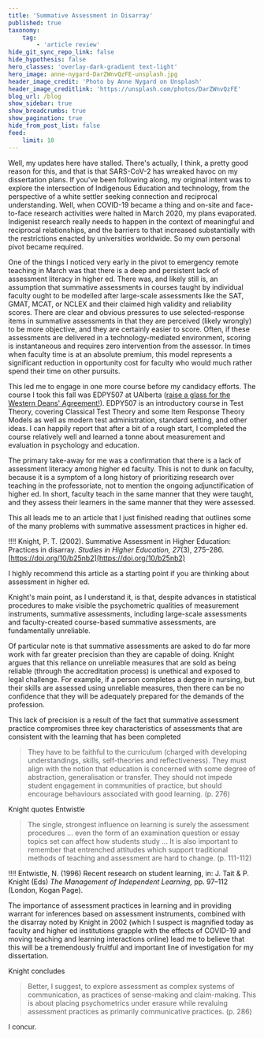 ```yaml
---
title: 'Summative Assessment in Disarray'
published: true
taxonomy:
    tag:
        - 'article review'
hide_git_sync_repo_link: false
hide_hypothesis: false
hero_classes: 'overlay-dark-gradient text-light'
hero_image: anne-nygard-DarZWnvQzFE-unsplash.jpg
header_image_credit: 'Photo by Anne Nygard on Unsplash'
header_image_creditlink: 'https://unsplash.com/photos/DarZWnvQzFE'
blog_url: /blog
show_sidebar: true
show_breadcrumbs: true
show_pagination: true
hide_from_post_list: false
feed:
    limit: 10
---
```


Well, my updates here have stalled. There's actually, I think, a pretty good reason for this, and that is that SARS-CoV-2 has wreaked havoc on my dissertation plans. If you've been following along, my original intent was to explore the intersection of Indigenous Education and technology, from the perspective of a white settler seeking connection and reciprocal understanding. Well, when COVID-19 became a thing and on-site and face-to-face research activities were halted in March 2020, my plans evaporated. Indigenist research really needs to happen in the context of meaningful and reciprocal relationships, and the barriers to that increased substantially with the restrictions enacted by universities worldwide. So my own personal pivot became required.

One of the things I noticed very early in the pivot to emergency remote teaching in March was that there is a deep and persistent lack of assessment literacy in higher ed. There was, and likely still is, an assumption that summative assessments in courses taught by individual faculty ought to be modelled after large-scale assessments like the SAT, GMAT, MCAT, or NCLEX and their claimed high validity and reliability scores. There are clear and obvious pressures to use selected-response items in summative assessments in that they are perceived (likely wrongly) to be more objective, and they are certainly easier to score. Often, if these assessments are delivered in a technology-mediated environment, scoring is instantaneous and requires zero intervention from the assessor. In times when faculty time is at an absolute premium, this model represents a significant reduction in opportunity cost for faculty who would much rather spend their time on other pursuits.

This led me to engage in one more course before my candidacy efforts. The course I took this fall was EDPY507 at UAlberta ([raise a glass for the Western Deans' Agreement!](http://wcdgs.ca/western-deans-agreement.html)). EDPY507 is an introductory course in Test Theory, covering Classical Test Theory and some Item Response Theory Models as well as modern test administration, standard setting, and other ideas. I can happily report that after a bit of a rough start, I completed the course relatively well and learned a tonne about measurement and evaluation in psychology and education.

The primary take-away for me was a confirmation that there is a lack of assessment literacy among higher ed faculty. This is not to dunk on faculty, because it is a symptom of a long history of prioritizing research over teaching in the professoriate, not to mention the ongoing adjunctification of higher ed. In short, faculty teach in the same manner that they were taught, and they assess their learners in the same manner that they were assessed.

This all leads me to an article that I just finished reading that outlines some of the many problems with summative assessment practices in higher ed.

!!!! Knight, P. T. (2002). Summative Assessment in Higher Education: Practices in disarray. *Studies in Higher Education, 27*(3), 275–286. [https://doi.org/10/b25nb2](https://doi.org/10/b25nb2)

I highly recommend this article as a starting point if you are thinking about assessment in higher ed.

Knight's main point, as I understand it, is that, despite advances in statistical procedures to make visible the psychometric qualities of measurement instruments, summative assessments, including large-scale assessments and faculty-created course-based summative assessments, are fundamentally unreliable.

Of particular note is that summative assessments are asked to do far more work with far greater precision than they are capable of doing. Knight argues that this reliance on unreliable measures that are sold as being reliable (through the accreditation process) is unethical and exposed to legal challenge. For example, if a person completes a degree in nursing, but their skills are assessed using unreliable measures, then there can be no confidence that they will be adequately prepared for the demands of the profession.

This lack of precision is a result of the fact that summative assessment practice compromises three key characteristics of assessments that are consistent with the learning that has been completed

> They have to be faithful to the curriculum (charged with developing understandings, skills, self-theories and reflectiveness).
> They must align with the notion that education is concerned with some degree of abstraction, generalisation or transfer.
> They should not impede student engagement in communities of practice, but should encourage behaviours associated with good learning. (p. 276)

Knight quotes Entwistle

> The single, strongest influence on learning is surely the assessment procedures ... even the form of an examination question or essay topics set can affect how students study ... It is also important to remember that entrenched attitudes which support traditional methods of teaching and assessment are hard to change. (p. 111-112)

!!!! Entwistle, N. (1996) Recent research on student learning, in: J. Tait & P. Knight (Eds) *The Management of Independent Learning,* pp. 97–112 (London, Kogan Page).

The importance of assessment practices in learning and in providing warrant for inferences based on assessment instruments, combined with the disarray noted by Knight in 2002 (which I suspect is magnified today as faculty and higher ed institutions grapple with the effects of COVID-19 and moving teaching and learning interactions online) lead me to believe that this will be a tremendously fruitful and important line of investigation for my dissertation.

Knight concludes

> Better, I suggest, to explore assessment as complex systems of communication, as practices of sense-making and claim-making. This is about placing psychometrics under erasure while revaluing assessment practices as primarily communicative practices. (p. 286)

I concur.
